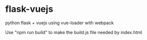 # flask-vuejs

python flask + vuejs using vue-loader with webpack



Use "npm run build" to make the build.js file needed by index.html

